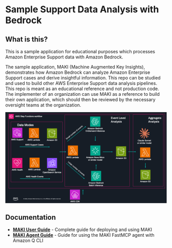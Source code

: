 # Sample Support Data Analysis with Bedrock


## What is this?
This is a sample application for educational purposes which processes Amazon Enterprise Support data with Amazon Bedrock.

The sample application, MAKI (Machine Augmented Key Insights), demonstrates how Amazon Bedrock can analyze Amazon Enterprise Support cases and derive insightful information.  This repo can be studied and used to build other AWS Enterprise Support data analysis pipelines.   This repo is meant as an educational reference and not production code.   The implementer of an organization can use MAKI as a reference to build their own application, which should then be reviewed by the necessary oversight teams at the organization.

![MAKI Architecture](maki-architecture.png)

## Documentation

- **[MAKI User Guide](MAKI_USER_GUIDE.md)** - Complete guide for deploying and using MAKI
- **[MAKI Agent Guide](MAKI_AGENT_GUIDE.md)** - Guide for using the MAKI FastMCP agent with Amazon Q CLI

